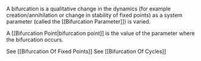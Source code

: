 A bifurcation is a qualitative change in the dynamics (for example creation/annihilation or change in stability of fixed points) as a system parameter (called the [[Bifurcation Parameter]]) is varied. 

A [[Bifurcation Point|bifurcation point]] is the value of the parameter where the bifurcation occurs. 

See [[Bifurcation Of Fixed Points]]
See [[Bifurcation Of Cycles]]

